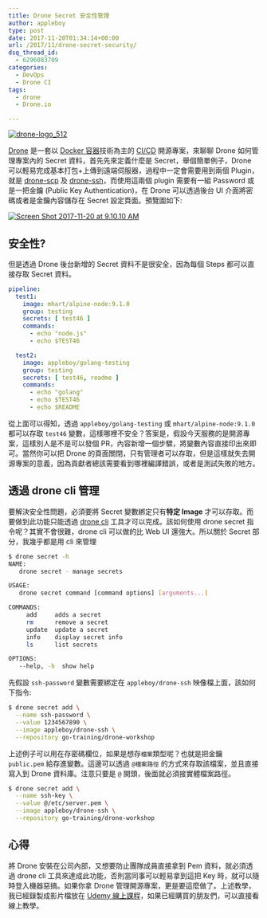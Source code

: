 ```yaml
---
title: Drone Secret 安全性管理
author: appleboy
type: post
date: 2017-11-20T01:34:14+00:00
url: /2017/11/drone-secret-security/
dsq_thread_id:
  - 6296083709
categories:
  - DevOps
  - Drone CI
tags:
  - drone
  - Drone.io

---
```

[<img src="https://i1.wp.com/c1.staticflickr.com/5/4236/34957940160_435d83114f_z.jpg?w=840&#038;ssl=1" alt="drone-logo_512" data-recalc-dims="1" />][1]

[Drone][2] 是一套以 [Docker 容器][3]技術為主的 [CI/CD][4] 開源專案，來聊聊 Drone 如何管理專案內的 Secret 資料，首先先來定義什麼是 Secret，舉個簡單例子，Drone 可以輕易完成基本打包+上傳到遠端伺服器，過程中一定會需要用到兩個 Plugin，就是 [drone-scp][5] 及 [drone-ssh][6]，而使用這兩個 plugin 需要有一組 Password 或是一把金鑰 (Public Key Authentication)，在 Drone 可以透過後台 UI 介面將密碼或者是金鑰內容儲存在 Secret 設定頁面。預覽圖如下:

[<img src="https://i1.wp.com/farm5.staticflickr.com/4561/24659201508_1517253288_z.jpg?w=840&#038;ssl=1" alt="Screen Shot 2017-11-20 at 9.10.10 AM" data-recalc-dims="1" />][7]

<!--more-->

## 安全性?

但是透過 Drone 後台新增的 Secret 資料不是很安全，因為每個 Steps 都可以直接存取 Secret 資料。

```yml
pipeline:
  test1:
    image: mhart/alpine-node:9.1.0
    group: testing
    secrets: [ test46 ]
    commands:
      - echo "node.js"
      - echo $TEST46

  test2:
    image: appleboy/golang-testing
    group: testing
    secrets: [ test46, readme ]
    commands:
      - echo "golang"
      - echo $TEST46
      - echo $README
```

從上面可以得知，透過 `appleboy/golang-testing` 或 `mhart/alpine-node:9.1.0` 都可以存取 `test46` 變數，這樣哪裡不安全？答案是，假設今天服務的是開源專案，這樣別人是不是可以發個 PR，內容新增一個步驟，將變數內容直接印出來即可。當然你可以把 Drone 的頁面關閉，只有管理者可以存取，但是這樣就失去開源專案的意義，因為貢獻者總該需要看到哪裡編譯錯誤，或者是測試失敗的地方。

## 透過 drone cli 管理

要解決安全性問題，必須要將 Secret 變數綁定只有**特定 Image** 才可以存取。而要做到此功能只能透過 [drone cli][8] 工具才可以完成。該如何使用 drone secret 指令呢？其實不會很難，drone cli 可以做的比 Web UI 還強大。所以關於 Secret 部分，我幾乎都是用 cli 來管理

```bash
$ drone secret -h
NAME:
   drone secret - manage secrets

USAGE:
   drone secret command [command options] [arguments...]

COMMANDS:
     add     adds a secret
     rm      remove a secret
     update  update a secret
     info    display secret info
     ls      list secrets

OPTIONS:
   --help, -h  show help
```

先假設 `ssh-password` 變數需要綁定在 `appleboy/drone-ssh` 映像檔上面，該如何下指令:

```bash
$ drone secret add \
  --name ssh-password \
  --value 1234567890 \
  --image appleboy/drone-ssh \
  --repository go-training/drone-workshop
```

上述例子可以用在存密碼欄位，如果是想存`檔案`類型呢？也就是把金鑰 `public.pem` 給存進變數。這邊可以透過 `@檔案路徑` 的方式來存取該檔案，並且直接寫入到 Drone 資料庫。注意只要是 `@` 開頭，後面就必須接實體檔案路徑。

```bash
$ drone secret add \
  --name ssh-key \
  --value @/etc/server.pem \
  --image appleboy/drone-ssh \
  --repository go-training/drone-workshop
```

## 心得

將 Drone 安裝在公司內部，又想要防止團隊成員直接拿到 Pem 資料，就必須透過 drone cli 工具來達成此功能，否則當同事可以輕易拿到這把 Key 時，就可以隨時登入機器惡搞。如果你拿 Drone 管理開源專案，更是要這麼做了。上述教學，我已經錄製成影片檔放在 [Udemy 線上課程][9]，如果已經購買的朋友們，可以直接看線上教學。

 [1]: https://www.flickr.com/photos/appleboy/34957940160/in/dateposted-public/ "drone-logo_512"
 [2]: https://github.com/drone/drone
 [3]: https://www.docker.com/what-container
 [4]: https://www.docker.com/use-cases/cicd
 [5]: https://github.com/appleboy/drone-scp
 [6]: https://github.com/appleboy/drone-ssh
 [7]: https://www.flickr.com/photos/appleboy/24659201508/in/dateposted-public/ "Screen Shot 2017-11-20 at 9.10.10 AM"
 [8]: https://github.com/drone/drone-cli
 [9]: https://www.udemy.com/devops-oneday/?couponCode=KUBERNETES